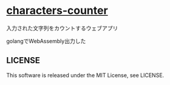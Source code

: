 # [characters-counter](https://ramenjuniti.github.io/characters-counter/)

入力された文字列をカウントするウェブアプリ

golangでWebAssembly出力した

## LICENSE

This software is released under the MIT License, see LICENSE.